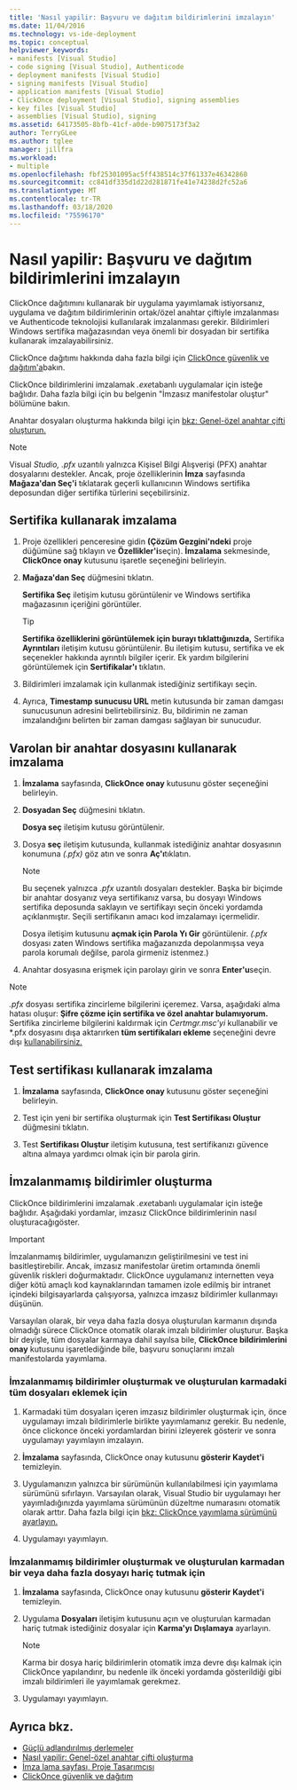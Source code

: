 ```yaml
---
title: 'Nasıl yapilir: Başvuru ve dağıtım bildirimlerini imzalayın'
ms.date: 11/04/2016
ms.technology: vs-ide-deployment
ms.topic: conceptual
helpviewer_keywords:
- manifests [Visual Studio]
- code signing [Visual Studio], Authenticode
- deployment manifests [Visual Studio]
- signing manifests [Visual Studio]
- application manifests [Visual Studio]
- ClickOnce deployment [Visual Studio], signing assemblies
- key files [Visual Studio]
- assemblies [Visual Studio], signing
ms.assetid: 64173505-8bfb-41cf-a0de-b9075173f3a2
author: TerryGLee
ms.author: tglee
manager: jillfra
ms.workload:
- multiple
ms.openlocfilehash: fbf25301095ac5ff438514c37f61337e46342860
ms.sourcegitcommit: cc841df335d1d22d281871fe41e74238d2fc52a6
ms.translationtype: MT
ms.contentlocale: tr-TR
ms.lasthandoff: 03/18/2020
ms.locfileid: "75596170"
---
```

# <a name="how-to-sign-application-and-deployment-manifests"></a>Nasıl yapilir: Başvuru ve dağıtım bildirimlerini imzalayın

ClickOnce dağıtımını kullanarak bir uygulama yayımlamak istiyorsanız, uygulama ve dağıtım bildirimlerinin ortak/özel anahtar çiftiyle imzalanması ve Authenticode teknolojisi kullanılarak imzalanması gerekir. Bildirimleri Windows sertifika mağazasından veya önemli bir dosyadan bir sertifika kullanarak imzalayabilirsiniz.

ClickOnce dağıtımı hakkında daha fazla bilgi için [ClickOnce güvenlik ve dağıtım'a](../deployment/clickonce-security-and-deployment.md)bakın.

ClickOnce bildirimlerini imzalamak *.exe*tabanlı uygulamalar için isteğe bağlıdır. Daha fazla bilgi için bu belgenin "İmzasız manifestolar oluştur" bölümüne bakın.

Anahtar dosyaları oluşturma hakkında bilgi için [bkz: Genel-özel anahtar çifti oluşturun.](/dotnet/framework/app-domains/how-to-create-a-public-private-key-pair)

> [!NOTE]
> Visual *Studio, .pfx* uzantılı yalnızca Kişisel Bilgi Alışverişi (PFX) anahtar dosyalarını destekler. Ancak, proje özelliklerinin **İmza** sayfasında **Mağaza'dan Seç'i** tıklatarak geçerli kullanıcının Windows sertifika deposundan diğer sertifika türlerini seçebilirsiniz.

## <a name="sign-using-a-certificate"></a>Sertifika kullanarak imzalama

1. Proje özellikleri penceresine gidin **(Çözüm Gezgini'ndeki** proje düğümüne sağ tıklayın ve **Özellikler'i**seçin). **İmzalama** sekmesinde, **ClickOnce onay** kutusunu işaretle seçeneğini belirleyin.

2. **Mağaza'dan Seç** düğmesini tıklatın.

     **Sertifika Seç** iletişim kutusu görüntülenir ve Windows sertifika mağazasının içeriğini görüntüler.

    > [!TIP]
    > **Sertifika özelliklerini görüntülemek için burayı tıklattığınızda,** Sertifika **Ayrıntıları** iletişim kutusu görüntülenir. Bu iletişim kutusu, sertifika ve ek seçenekler hakkında ayrıntılı bilgiler içerir. Ek yardım bilgilerini görüntülemek için **Sertifikalar'ı** tıklatın.

3. Bildirimleri imzalamak için kullanmak istediğiniz sertifikayı seçin.

4. Ayrıca, **Timestamp sunucusu URL** metin kutusunda bir zaman damgası sunucusunun adresini belirtebilirsiniz. Bu, bildirimin ne zaman imzalandığını belirten bir zaman damgası sağlayan bir sunucudur.

## <a name="sign-using-an-existing-key-file"></a>Varolan bir anahtar dosyasını kullanarak imzalama

1. **İmzalama** sayfasında, **ClickOnce onay** kutusunu göster seçeneğini belirleyin.

2. **Dosyadan Seç** düğmesini tıklatın.

     **Dosya seç** iletişim kutusu görüntülenir.

3. Dosya **seç** iletişim kutusunda, kullanmak istediğiniz anahtar dosyasının konumuna *(.pfx)* göz atın ve sonra **Aç'ı**tıklatın.

    > [!NOTE]
    > Bu seçenek yalnızca *.pfx* uzantılı dosyaları destekler. Başka bir biçimde bir anahtar dosyanız veya sertifikanız varsa, bu dosyayı Windows sertifika deposunda saklayın ve sertifikayı seçin önceki yordamda açıklanmıştır. Seçili sertifikanın amacı kod imzalamayı içermelidir.

     Dosya iletişim kutusunu **açmak için Parola Yı Gir** görüntülenir. *(.pfx* dosyası zaten Windows sertifika mağazanızda depolanmışsa veya parola korumalı değilse, parola girmeniz istenmez.)

4. Anahtar dosyasına erişmek için parolayı girin ve sonra **Enter'u**seçin.

> [!NOTE]
> *.pfx* dosyası sertifika zincirleme bilgilerini içeremez. Varsa, aşağıdaki alma hatası oluşur: **Şifre çözme için sertifika ve özel anahtar bulamıyorum.** Sertifika zincirleme bilgilerini kaldırmak için *Certmgr.msc'yi* kullanabilir ve *.pfx dosyasını dışa aktarırken **tüm sertifikaları ekleme** seçeneğini devre dışı [kullanabilirsiniz.](/previous-versions/aa730868(v=vs.80))

## <a name="sign-using-a-test-certificate"></a>Test sertifikası kullanarak imzalama

1. **İmzalama** sayfasında, **ClickOnce onay** kutusunu göster seçeneğini belirleyin.

2. Test için yeni bir sertifika oluşturmak için **Test Sertifikası Oluştur** düğmesini tıklatın.

3. Test **Sertifikası Oluştur** iletişim kutusuna, test sertifikanızı güvence altına almaya yardımcı olmak için bir parola girin.

## <a name="generate-unsigned-manifests"></a>İmzalanmamış bildirimler oluşturma

ClickOnce bildirimlerini imzalamak *.exe*tabanlı uygulamalar için isteğe bağlıdır. Aşağıdaki yordamlar, imzasız ClickOnce bildirimlerinin nasıl oluşturacağıgöster.

> [!IMPORTANT]
> İmzalanmamış bildirimler, uygulamanızın geliştirilmesini ve test ini basitleştirebilir. Ancak, imzasız manifestolar üretim ortamında önemli güvenlik riskleri doğurmaktadır. ClickOnce uygulamanız internetten veya diğer kötü amaçlı kod kaynaklarından tamamen izole edilmiş bir intranet içindeki bilgisayarlarda çalışıyorsa, yalnızca imzasız bildirimler kullanmayı düşünün.

Varsayılan olarak, bir veya daha fazla dosya oluşturulan karmanın dışında olmadığı sürece ClickOnce otomatik olarak imzalı bildirimler oluşturur. Başka bir deyişle, tüm dosyalar karmaya dahil sayılsa bile, **ClickOnce bildirimlerini onay** kutusunu işaretlediğinde bile, başvuru sonuçlarını imzalı manifestolarda yayımlama.

### <a name="to-generate-unsigned-manifests-and-include-all-files-in-the-generated-hash"></a>İmzalanmamış bildirimler oluşturmak ve oluşturulan karmadaki tüm dosyaları eklemek için

1. Karmadaki tüm dosyaları içeren imzasız bildirimler oluşturmak için, önce uygulamayı imzalı bildirimlerle birlikte yayımlamanız gerekir. Bu nedenle, önce clickonce önceki yordamlardan birini izleyerek gösterir ve sonra uygulamayı yayımlayın imzalayın.

2. **İmzalama** sayfasında, ClickOnce onay kutusunu **gösterir Kaydet'i** temizleyin.

3. Uygulamanızın yalnızca bir sürümünün kullanılabilmesi için yayımlama sürümünü sıfırlayın. Varsayılan olarak, Visual Studio bir uygulamayı her yayımladığınızda yayımlama sürümünün düzeltme numarasını otomatik olarak arttır. Daha fazla bilgi için [bkz: ClickOnce yayımlama sürümünü ayarlayın.](../deployment/how-to-set-the-clickonce-publish-version.md)

4. Uygulamayı yayımlayın.

### <a name="to-generate-unsigned-manifests-and-exclude-one-or-more-files-from-the-generated-hash"></a>İmzalanmamış bildirimler oluşturmak ve oluşturulan karmadan bir veya daha fazla dosyayı hariç tutmak için

1. **İmzalama** sayfasında, ClickOnce onay kutusunu **gösterir Kaydet'i** temizleyin.

2. Uygulama **Dosyaları** iletişim kutusunu açın ve oluşturulan karmadan hariç tutmak istediğiniz dosyalar için **Karma'yı** **Dışlamaya** ayarlayın.

    > [!NOTE]
    > Karma bir dosya hariç bildirimlerin otomatik imza devre dışı kalmak için ClickOnce yapılandırır, bu nedenle ilk önceki yordamda gösterildiği gibi imzalı bildirimleri ile yayımlamak gerekmez.

3. Uygulamayı yayımlayın.

## <a name="see-also"></a>Ayrıca bkz.

- [Güçlü adlandırılmış derlemeler](/dotnet/framework/app-domains/strong-named-assemblies)
- [Nasıl yapilir: Genel-özel anahtar çifti oluşturma](/dotnet/framework/app-domains/how-to-create-a-public-private-key-pair)
- [İmza lama sayfası, Proje Tasarımcısı](../ide/reference/signing-page-project-designer.md)
- [ClickOnce güvenlik ve dağıtım](../deployment/clickonce-security-and-deployment.md)
